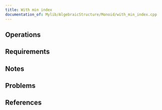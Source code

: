 ```yaml
---
title: With min index
documentation_of: Mylib/AlgebraicStructure/Monoid/with_min_index.cpp
---
```


## Operations

## Requirements

## Notes

## Problems

## References
